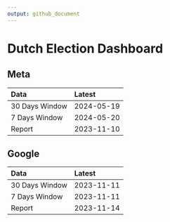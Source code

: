 ```yaml
---
output: github_document
---
```


# Dutch Election Dashboard



## Meta


|Data           |Latest     |
|:--------------|:----------|
|30 Days Window |2024-05-19 |
|7 Days Window  |2024-05-20 |
|Report         |2023-11-10 |

## Google


|Data           |Latest     |
|:--------------|:----------|
|30 Days Window |2023-11-11 |
|7 Days Window  |2023-11-11 |
|Report         |2023-11-14 |
